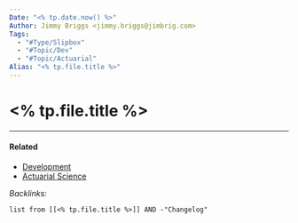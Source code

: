 ```yaml
---
Date: "<% tp.date.now() %>"
Author: Jimmy Briggs <jimmy.briggs@jimbrig.com>
Tags:
  - "#Type/Slipbox"
  - "#Topic/Dev"
  - "#Topic/Actuarial"
Alias: "<% tp.file.title %>"
---
```


# \<% tp.file.title %>

---

#### Related

* [Development](../../MOCs/Development.md)
* [Actuarial Science](../../MOCs/Actuarial%20Science.md)

*Backlinks:*

````dataview
list from [[<% tp.file.title %>]] AND -"Changelog"
````
